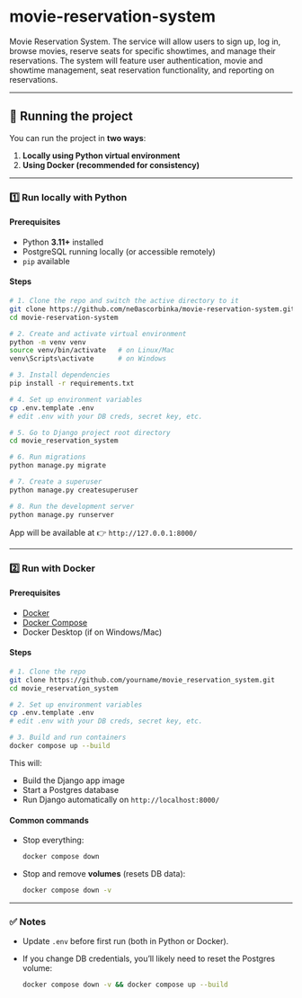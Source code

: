 # movie-reservation-system
Movie Reservation System. The service will allow users to sign up, log in, browse movies, reserve seats for specific showtimes, and manage their reservations. The system will feature user authentication, movie and showtime management, seat reservation functionality, and reporting on reservations.

---

## 🚀 Running the project

You can run the project in **two ways**:

1. **Locally using Python virtual environment**
2. **Using Docker (recommended for consistency)**

---

### 1️⃣ Run locally with Python

#### Prerequisites

* Python **3.11+** installed
* PostgreSQL running locally (or accessible remotely)
* `pip` available

#### Steps

```bash
# 1. Clone the repo and switch the active directory to it
git clone https://github.com/ne0ascorbinka/movie-reservation-system.git
cd movie-reservation-system

# 2. Create and activate virtual environment
python -m venv venv
source venv/bin/activate   # on Linux/Mac
venv\Scripts\activate      # on Windows

# 3. Install dependencies
pip install -r requirements.txt

# 4. Set up environment variables
cp .env.template .env
# edit .env with your DB creds, secret key, etc.

# 5. Go to Django project root directory
cd movie_reservation_system

# 6. Run migrations
python manage.py migrate

# 7. Create a superuser
python manage.py createsuperuser

# 8. Run the development server
python manage.py runserver
```

App will be available at 👉 `http://127.0.0.1:8000/`

---

### 2️⃣ Run with Docker

#### Prerequisites

* [Docker](https://docs.docker.com/get-docker/)
* [Docker Compose](https://docs.docker.com/compose/)
* Docker Desktop (if on Windows/Mac)

#### Steps

```bash
# 1. Clone the repo
git clone https://github.com/yourname/movie_reservation_system.git
cd movie_reservation_system

# 2. Set up environment variables
cp .env.template .env
# edit .env with your DB creds, secret key, etc.

# 3. Build and run containers
docker compose up --build
```

This will:

* Build the Django app image
* Start a Postgres database
* Run Django automatically on `http://localhost:8000/`

#### Common commands

* Stop everything:

  ```bash
  docker compose down
  ```
* Stop and remove **volumes** (resets DB data):

  ```bash
  docker compose down -v
  ```

---

### ✅ Notes

* Update `.env` before first run (both in Python or Docker).
* If you change DB credentials, you’ll likely need to reset the Postgres volume:

  ```bash
  docker compose down -v && docker compose up --build
  ```
